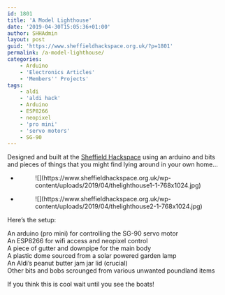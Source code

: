 ```yaml
---
id: 1801
title: 'A Model Lighthouse'
date: '2019-04-30T15:05:36+01:00'
author: SHHAdmin
layout: post
guid: 'https://www.sheffieldhackspace.org.uk/?p=1801'
permalink: /a-model-lighthouse/
categories:
    - Arduino
    - 'Electronics Articles'
    - 'Members'' Projects'
tags:
    - aldi
    - 'aldi hack'
    - Arduino
    - ESP8266
    - neopixel
    - 'pro mini'
    - 'servo motors'
    - SG-90
---
```


Designed and built at the [Sheffield Hackspace](https://www.sheffieldhackspace.org.uk/) using an arduino and bits and pieces of things that you might find lying around in your own home…

- <figure>![](https://www.sheffieldhackspace.org.uk/wp-content/uploads/2019/04/thelighthouse1-1-768x1024.jpg)</figure>
- <figure>![](https://www.sheffieldhackspace.org.uk/wp-content/uploads/2019/04/thelighthouse2-1-768x1024.jpg)</figure>

Here’s the setup:

An arduino (pro mini) for controlling the SG-90 servo motor  
An ESP8266 for wifi access and neopixel control  
A piece of gutter and downpipe for the main body  
A plastic dome sourced from a solar powered garden lamp  
An Aldi’s peanut butter jam jar lid (crucial)  
Other bits and bobs scrounged from various unwanted poundland items

If you think this is cool wait until you see the boats!
<!--- path/to this posts images is ![]({{ site.baseurl }}/assets/blog/2019-04-30-a-model-lighthouse/ --->